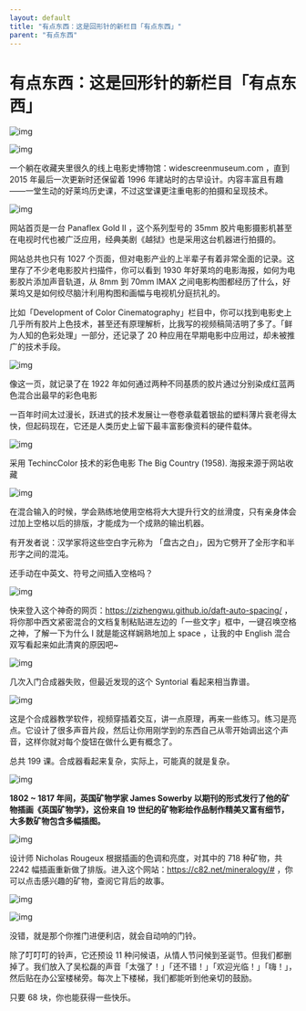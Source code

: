 ```yaml
---
layout: default
title: "有点东西：这是回形针的新栏目「有点东西」"
parent: "有点东西"
---
```


# 有点东西：这是回形针的新栏目「有点东西」

![img](https://i.loli.net/2021/10/05/X5IUZ8sk67l4dyN.jpg)

![img](https://i.loli.net/2021/10/06/JaVkinxmKN2w6g8.png)

一个躺在收藏夹里很久的线上电影史博物馆：widescreenmuseum.com ，直到 2015 年最后一次更新时还保留着 1996 年建站时的古早设计。内容丰富且有趣——一堂生动的好莱坞历史课，不过这堂课更注重电影的拍摄和呈现技术。

![img](https://i.loli.net/2021/10/06/MSV7eF9k13Hzau8.png)

网站首页是一台 Panaflex Gold II ，这个系列型号的 35mm 胶片电影摄影机甚至在电视时代也被广泛应用，经典美剧《越狱》也是采用这台机器进行拍摄的。

网站总共也只有 1027 个页面，但对电影产业的上半辈子有着非常全面的记录。这里存了不少老电影胶片扫描件，你可以看到 1930 年好莱坞的电影海报，如何为电影胶片添加声音轨道，从 8mm 到 70mm IMAX 之间电影构图都经历了什么，好莱坞又是如何绞尽脑汁利用构图和画幅与电视机分庭抗礼的。

比如「Development of Color Cinematography」栏目中，你可以找到电影史上几乎所有胶片上色技术，甚至还有原理解析，比我写的视频稿简洁明了多了。「鲜为人知的色彩处理」一部分，还记录了 20 种应用在早期电影中应用过，却未被推广的技术手段。

![img](https://i.loli.net/2021/10/06/t3QYnozichOj72F.png)

像这一页，就记录了在 1922 年如何通过两种不同基质的胶片通过分别染成红蓝两色混合出最早的彩色电影

一百年时间太过漫长，跃进式的技术发展让一卷卷承载着银盐的塑料薄片衰老得太快，但起码现在，它还是人类历史上留下最丰富影像资料的硬件载体。

![img](https://i.loli.net/2021/10/06/bT3iLZ5fSzPtnUk.png)

采用 TechincColor 技术的彩色电影 The Big Country (1958). 海报来源于网站收藏

![img](https://i.loli.net/2021/10/24/glUfpL9EQuvaTV7.png)

在混合输入的时候，学会熟练地使用空格将大大提升行文的丝滑度，只有亲身体会过加上空格以后的排版，才能成为一个成熟的输出机器。

有开发者说：汉学家将这些空白字元称为 「盘古之白」，因为它劈开了全形字和半形字之间的混沌。

还手动在中英文、符号之间插入空格吗？

![img](https://i.loli.net/2021/10/06/WUSFMIsBdm4rcLv.png)

快来登入这个神奇的网页：https://zizhengwu.github.io/daft-auto-spacing/ ，将你那中西文紧密混合的文档复制粘贴进左边的「一些文字」框中，一键召唤空格之神，了解一下为什么 I 就是能这样娴熟地加上 space ，让我的中 English 混合双写看起来如此清爽的原因吧~

![img](https://i.loli.net/2021/10/06/5KPfhHpYB4wVR7z.png)

几次入门合成器失败，但最近发现的这个 Syntorial 看起来相当靠谱。

![img](https://i.loli.net/2021/10/06/6zlhcT5NVgLSObj.gif)

这是个合成器教学软件，视频穿插着交互，讲一点原理，再来一些练习。练习是亮点。它设计了很多声音片段，然后让你用刚学到的东西自己从零开始调出这个声音，这样你就对每个旋钮在做什么更有概念了。

总共 199 课。合成器看起来复杂，实际上，可能真的就是复杂。



![img](https://i.loli.net/2021/10/06/4taK9SeMFhTPopE.png)

**1802 ~ 1817 年间，英国矿物学家 James Sowerby 以期刊的形式发行了他的矿物插画《英国矿物学》，这份来自 19 世纪的矿物彩绘作品制作精美又富有细节，大多数矿物包含多幅插图。**

![img](https://i.loli.net/2021/10/06/Dzk1lCAirJHEuyT.png)

设计师 Nicholas Rougeux 根据插画的色调和亮度，对其中的 718 种矿物，共 2242 幅插画重新做了排版。进入这个网站：https://c82.net/mineralogy/# ，你可以点击感兴趣的矿物，查阅它背后的故事。

![img](https://i.loli.net/2021/10/06/5LMSZEe6av4DQ9f.png)

![img](https://i.loli.net/2021/10/06/hcnlY6wa2NIMDf5.png)

没错，就是那个你推门进便利店，就会自动响的门铃。

除了叮叮叮的铃声，它还预设 11 种问候语，从情人节问候到圣诞节。但我们都删掉了。我们放入了吴松磊的声音「太强了！」「还不错！」「欢迎光临！」「嗨！」，然后贴在办公室楼梯旁。每次上下楼梯，我们都能听到他亲切的鼓励。

只要 68 块，你也能获得一些快乐。

